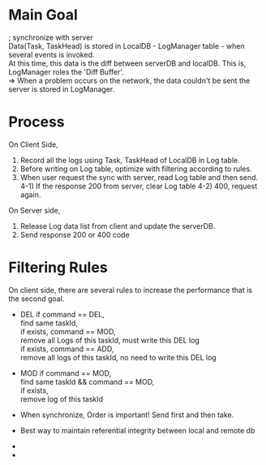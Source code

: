 # Main Goal
; synchronize with server  
Data(Task, TaskHead) is stored in LocalDB - LogManager table - when several events is invoked.  
At this time, this data is the diff between serverDB and localDB. This is, LogManager roles the 'Diff Buffer'.  
=> When a problem occurs on the network, the data couldn't be sent the server is stored in LogManager.  

# Process
On Client Side,  
1) Record all the logs using Task, TaskHead of LocalDB in Log table.
2) Before writing on Log table, optimize with filtering according to rules.
3) When user request the sync with server, read Log table and then send.
4-1) If the response 200 from server, clear Log table
4-2) 400, request again.

On Server side,  
1) Release Log data list from client and update the serverDB.
2) Send response 200 or 400 code

# Filtering Rules
On client side, there are several rules to increase the performance that is the second goal.  

- DEL
if command == DEL,  
    find same taskId,  
        if exists, command == MOD,  
            remove all Logs of this taskId, must write this DEL log  
        if exists, command == ADD,  
            remove all logs of this taskId, no need to write this DEL log  

- MOD
if command == MOD,  
    find same taskId && command == MOD,  
        if exists,  
            remove log of this taskId  

* When synchronize, Order is important! Send first and then take.

* Best way to maintain referential integrity between local and remote db 
- [StackExchange1]: http://softwareengineering.stackexchange.com/questions/132735/maintaining-referential-integrity-between-a-mobile-client-and-a-server/132742#132742
- [StackExchange2]: http://softwareengineering.stackexchange.com/questions/132735/maintaining-referential-integrity-between-a-mobile-client-and-a-server/132742#132742